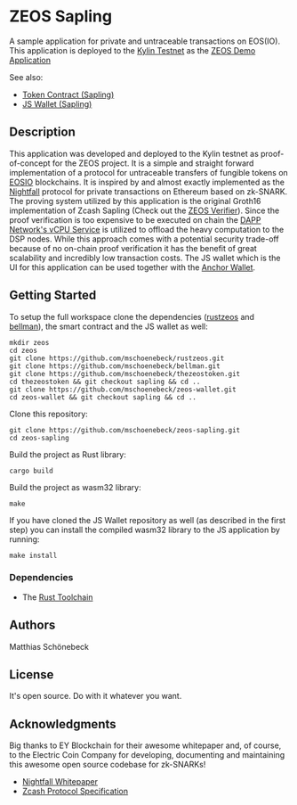 # ZEOS Sapling

A sample application for private and untraceable transactions on EOS(IO). This application is deployed to the [Kylin Testnet](https://www.cryptokylin.io/) as the [ZEOS Demo Application](https://zeos.one/demo)

See also:
- [Token Contract (Sapling)](https://github.com/mschoenebeck/thezeostoken/tree/sapling)
- [JS Wallet (Sapling)](https://github.com/mschoenebeck/zeos-wallet/tree/sapling)

## Description
This application was developed and deployed to the Kylin testnet as proof-of-concept for the ZEOS project. It is a simple and straight forward implementation of a protocol for untraceable transfers of fungible tokens on [EOSIO](https://eos.io/) blockchains. It is inspired by and almost exactly implemented as the [Nightfall](https://github.com/EYBlockchain/nightfall) protocol for private transactions on Ethereum based on zk-SNARK. The proving system utilized by this application is the original Groth16 implementation of Zcash Sapling (Check out the [ZEOS Verifier](https://github.com/mschoenebeck/zeos-verifier)). Since the proof verification is too expensive to be executed on chain the [DAPP Network's vCPU Service](https://liquidapps.io/vcpu) is utilized to offload the heavy computation to the DSP nodes. While this approach comes with a potential security trade-off because of no on-chain proof verification it has the benefit of great scalability and incredibly low transaction costs. The JS wallet which is the UI for this application can be used together with the [Anchor Wallet](https://greymass.com/en/anchor/).

## Getting Started

To setup the full workspace clone the dependencies ([rustzeos](https://github.com/mschoenebeck/rustzeos) and [bellman](https://github.com/mschoenebeck/bellman)), the smart contract and the JS wallet as well:

```
mkdir zeos
cd zeos
git clone https://github.com/mschoenebeck/rustzeos.git
git clone https://github.com/mschoenebeck/bellman.git
git clone https://github.com/mschoenebeck/thezeostoken.git
cd thezeostoken && git checkout sapling && cd ..
git clone https://github.com/mschoenebeck/zeos-wallet.git
cd zeos-wallet && git checkout sapling && cd ..
```

Clone this repository:

```
git clone https://github.com/mschoenebeck/zeos-sapling.git
cd zeos-sapling
```

Build the project as Rust library:

```
cargo build
```

Build the project as wasm32 library:

```
make
```

If you have cloned the JS Wallet repository as well (as described in the first step) you can install the compiled wasm32 library to the JS application by running:

```
make install
```

### Dependencies

- The [Rust Toolchain](https://www.rust-lang.org/tools/install)

## Authors

Matthias Schönebeck

## License

It's open source. Do with it whatever you want.

## Acknowledgments

Big thanks to EY Blockchain for their awesome whitepaper and, of course, to the Electric Coin Company for developing, documenting and maintaining this awesome open source codebase for zk-SNARKs!

* [Nightfall Whitepaper](https://github.com/EYBlockchain/nightfall/blob/master/doc/whitepaper/nightfall-v1.pdf)
* [Zcash Protocol Specification](https://zips.z.cash/protocol/protocol.pdf)